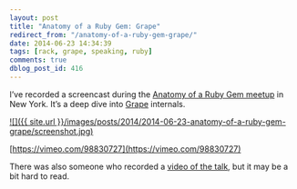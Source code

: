 ```yaml
---
layout: post
title: "Anatomy of a Ruby Gem: Grape"
redirect_from: "/anatomy-of-a-ruby-gem-grape/"
date: 2014-06-23 14:34:39
tags: [rack, grape, speaking, ruby]
comments: true
dblog_post_id: 416
---
```

I’ve recorded a screencast during the [Anatomy of a Ruby Gem meetup](http://www.meetup.com/Anatomy-of-a-Ruby-Gem/events/187424252/) in New York. It’s a deep dive into [Grape](https://github.com/ruby-grape/grape) internals.

<a href='http://vimeo.com/98830727'>
  ![]({{ site.url }}/images/posts/2014/2014-06-23-anatomy-of-a-ruby-gem-grape/screenshot.jpg)
</a>

[https://vimeo.com/98830727](https://vimeo.com/98830727)

There was also someone who recorded a [video of the talk](https://www.youtube.com/watch?v=pvR70ox_mJ4), but it may be a bit hard to read.
